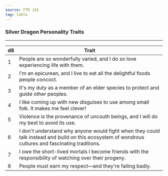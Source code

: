```yaml
---
source: FTD 145
tag: table
---
```


### Silver Dragon Personality Traits
---
|d8|Trait|
|----|------------|
|1|People are so wonderfully varied, and I do so love experiencing life with them.|
|2|I'm an epicurean, and I live to eat all the delightful foods people concoct.|
|3|It's my duty as a member of an elder species to protect and guide other peoples.|
|4|I like coming up with new disguises to use among small folk. It makes me feel clever!|
|5|Violence is the provenance of uncouth beings, and I will do my best to avoid its use.|
|6|I don't understand why anyone would fight when they could talk instead and build on this ecosystem of wondrous cultures and fascinating traditions.|
|7|I owe the short-lived mortals I become friends with the responsibility of watching over their progeny.|
|8|People must earn my respect—and they're failing badly.|
